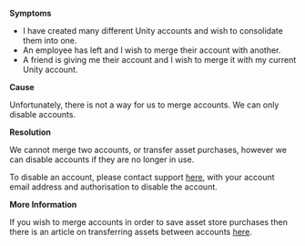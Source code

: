 

**Symptoms**


- I have created many different Unity accounts and wish to consolidate them into one.
- An employee has left and I wish to merge their account with another.
- A friend is giving me their account and I wish to merge it with my current Unity account.



**Cause**



Unfortunately, there is not a way for us to merge accounts. We can only disable accounts.



**Resolution**



We cannot merge two accounts, or transfer asset purchases, however we can disable accounts if they are no longer in use.



To disable an account, please contact support [here](/hc/en-us/requests/new), with your account email address and authorisation to disable the account.



**More Information**



If you wish to merge accounts in order to save asset store purchases then there is an article on transferring assets between accounts [here](/hc/en-us/articles/205106909).





